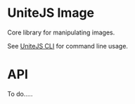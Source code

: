 # UniteJS Image

Core library for manipulating images.

See [UniteJS CLI](https://github.com/unitejs/image-cli#readme) for command line usage.

# API

To do.....